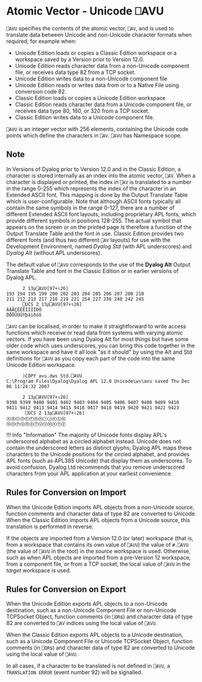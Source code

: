 <!-- Hidden search keywords -->
<div style="display: none;">
  ⎕AVU AVU
</div>






<h1 class="heading"><span class="name">Atomic Vector - Unicode</span> <span class="command">⎕AVU</span></h1>



`⎕AVU` specifies the contents of the atomic vector, `⎕AV`, and is used to translate data between Unicode and non-Unicode character formats when required, for example when:

- Unicode Edition loads or copies a Classic Edition workspace or a workspace saved by a Version prior to Version 12.0.
- Unicode Edition reads character data from a non-Unicode component file, or receives data type 82 from a TCP socket.
- Unicode Edition writes data to a non-Unicode component file
- Unicode Edition reads or writes data from or to a Native File using conversion code 82.
- Classic Edition loads or copies a Unicode Edition workspace
- Classic Edition reads character data from a Unicode component file, or receives data type 80, 160, or 320 from a TCP socket.
- Classic Edition writes data to a Unicode component file.


`⎕AVU` is an integer vector with 256 elements, containing the Unicode code points which define the characters in `⎕AV`. `⎕AVU` has Namespace scope.

## Note


In Versions of Dyalog prior to Version 12.0 and in the Classic Edition, a character is stored internally as an index into the atomic vector, `⎕AV`. When a character is displayed or printed, the index in `⎕AV` is translated to a number in the range 0-255 which represents the index of the character in an Extended ASCII font. This mapping is done by the Output Translate Table which is user-configurable. Note that although ASCII fonts typically all contain the same symbols in the range 0-127, there are a number of different Extended ASCII font layouts, including proprietary APL fonts, which provide different symbols in positions 128-255. The actual symbol that appears on the screen or on the printed page is therefore a function of the Output Translate Table and the font in use. Classic Edition provides two different fonts (and thus two different `⎕AV` layouts) for use with the Development Environment, named *Dyalog Std* (with APL underscores) and *Dyalog Alt* (without APL underscores).



The default value of `⎕AVU` corresponds to the use of the **Dyalog Alt** Output Translate Table and font in the Classic Edition or in earlier versions of Dyalog APL.
```apl
      2 13⍴⎕AVU[97+⍳26]
193 194 195 199 200 202 203 204 205 206 207 208 210
211 212 213 217 218 219 221 254 227 236 240 242 245
      ⎕UCS 2 13⍴⎕AVU[97+⍳26]
ÁÂÃÇÈÊËÌÍÎÏÐÒ
ÓÔÕÙÚÛÝþãìðòõ
```



`⎕AVU` can be localised, in order to make it straightforward to write access functions which receive or read data from systems with varying atomic vectors. If you have been using Dyalog Alt for most things but have some older code which uses underscores, you can bring this code together in the same workspace and have it all look "as it should" by using the Alt and Std definitions for `⎕AVU` as you copy each part of the code into the same Unicode Edition workspace.
```apl
      )COPY avu.dws Std.⎕AVU
C:\Program Files\Dyalog\Dyalog APL 12.0 Unicode\ws\avu saved Thu Dec 06 11:24:32 2007
 
      2 13⍴⎕AVU[97+⍳26]
9398 9399 9400 9401 9402 9403 9404 9405 9406 9407 9408 9409 9410
9411 9412 9413 9414 9415 9416 9417 9418 9419 9420 9421 9422 9423
       ⎕UCS 2 13⍴⎕AVU[97+⍳26]
ⒶⒷⒸⒹⒺⒻⒼⒽⒾⒿⓀⓁⓂ
ⓃⓄⓅⓆⓇⓈⓉⓊⓋⓌⓍⓎⓏ
```

!!! Info "Information"
    The majority of Unicode fonts display APL's underscored alphabet as a circled alphabet instead. Unicode does not contain the underscored letters as distinct glyphs; Dyalog APL maps these characters to the Unicode positions for the circled alphabet, and provides APL fonts (such as APL385 Unicode) that display them as underscores. To avoid confusion, Dyalog Ltd recommends that you remove underscored characters from your APL application at your earliest convenience.

## Rules for Conversion on Import


When the Unicode Edition imports APL objects from a non-Unicode source, function comments and character data of type 82 are converted to Unicode. When the Classic Edition imports APL objects from a Unicode source, this translation is performed in reverse.


If the objects are imported from a Version 12.0 (or later) workspace (that is, from a workspace that contains its own value of `⎕AVU`) the value of `#.⎕AVU` (the value of `⎕AVU` in the root) in the *source* workspace is used. Otherwise, such as when APL objects are imported from a pre-Version 12 workspace, from a component file, or from a TCP socket, the local value of `⎕AVU` in the *target* workspace is used.


## Rules for Conversion on Export


When the Unicode Edition exports APL objects to a non-Unicode destination, such as a non-Unicode Component File or non-Unicode TCPSocket Object, function comments (in `⎕OR`s) and character data of type 82 are converted to `⎕AV` indices using the local value of `⎕AVU`.


When the Classic Edition exports APL objects to a Unicode destination, such as a Unicode Component File or Unicode TCPSocket Object, function comments (in `⎕OR`s) and character data of type 82 are converted to Unicode using the local value of `⎕AVU`.


In all cases, if a character to be translated is not defined in `⎕AVU`, a `TRANSLATION ERROR` (event number 92) will be signalled.




